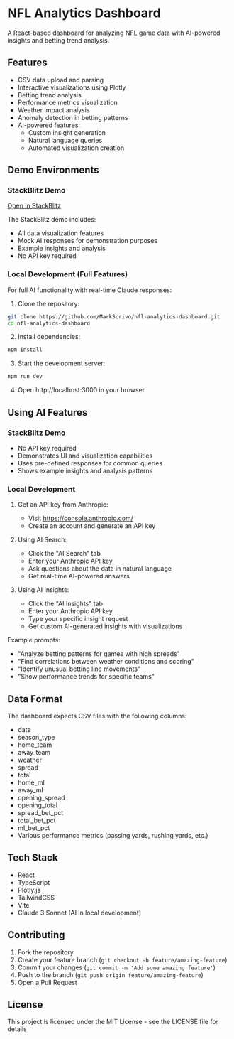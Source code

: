 # NFL Analytics Dashboard

A React-based dashboard for analyzing NFL game data with AI-powered insights and betting trend analysis.

## Features

- CSV data upload and parsing
- Interactive visualizations using Plotly
- Betting trend analysis
- Performance metrics visualization
- Weather impact analysis
- Anomaly detection in betting patterns
- AI-powered features:
  - Custom insight generation
  - Natural language queries
  - Automated visualization creation

## Demo Environments

### StackBlitz Demo
[Open in StackBlitz](https://stackblitz.com/github/MarkScrivo/nfl-analytics-dashboard)

The StackBlitz demo includes:
- All data visualization features
- Mock AI responses for demonstration purposes
- Example insights and analysis
- No API key required

### Local Development (Full Features)
For full AI functionality with real-time Claude responses:

1. Clone the repository:
```bash
git clone https://github.com/MarkScrivo/nfl-analytics-dashboard.git
cd nfl-analytics-dashboard
```

2. Install dependencies:
```bash
npm install
```

3. Start the development server:
```bash
npm run dev
```

4. Open http://localhost:3000 in your browser

## Using AI Features

### StackBlitz Demo
- No API key required
- Demonstrates UI and visualization capabilities
- Uses pre-defined responses for common queries
- Shows example insights and analysis patterns

### Local Development
1. Get an API key from Anthropic:
   - Visit https://console.anthropic.com/
   - Create an account and generate an API key

2. Using AI Search:
   - Click the "AI Search" tab
   - Enter your Anthropic API key
   - Ask questions about the data in natural language
   - Get real-time AI-powered answers

3. Using AI Insights:
   - Click the "AI Insights" tab
   - Enter your Anthropic API key
   - Type your specific insight request
   - Get custom AI-generated insights with visualizations

Example prompts:
- "Analyze betting patterns for games with high spreads"
- "Find correlations between weather conditions and scoring"
- "Identify unusual betting line movements"
- "Show performance trends for specific teams"

## Data Format

The dashboard expects CSV files with the following columns:

- date
- season_type
- home_team
- away_team
- weather
- spread
- total
- home_ml
- away_ml
- opening_spread
- opening_total
- spread_bet_pct
- total_bet_pct
- ml_bet_pct
- Various performance metrics (passing yards, rushing yards, etc.)

## Tech Stack

- React
- TypeScript
- Plotly.js
- TailwindCSS
- Vite
- Claude 3 Sonnet (AI in local development)

## Contributing

1. Fork the repository
2. Create your feature branch (`git checkout -b feature/amazing-feature`)
3. Commit your changes (`git commit -m 'Add some amazing feature'`)
4. Push to the branch (`git push origin feature/amazing-feature`)
5. Open a Pull Request

## License

This project is licensed under the MIT License - see the LICENSE file for details
